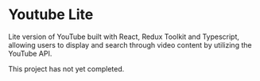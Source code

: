 # Youtube Lite

Lite version of YouTube built with React, Redux Toolkit and Typescript, allowing users to display and search through video content by utilizing the YouTube API.

This project has not yet completed.

